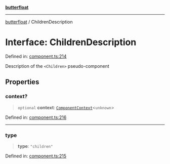 [**butterfloat**](../index.md)

***

[butterfloat](../index.md) / ChildrenDescription

# Interface: ChildrenDescription

Defined in: [component.ts:214](https://github.com/WorldMaker/butterfloat/blob/df545ef96728808e6ed86d129bea41fdc458751b/component.ts#L214)

Description of the `<Children>` pseudo-component

## Properties

### context?

> `optional` **context**: [`ComponentContext`](ComponentContext.md)\<`unknown`\>

Defined in: [component.ts:216](https://github.com/WorldMaker/butterfloat/blob/df545ef96728808e6ed86d129bea41fdc458751b/component.ts#L216)

***

### type

> **type**: `"children"`

Defined in: [component.ts:215](https://github.com/WorldMaker/butterfloat/blob/df545ef96728808e6ed86d129bea41fdc458751b/component.ts#L215)

